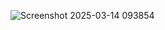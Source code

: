 ![Screenshot 2025-03-14 093854](https://github.com/user-attachments/assets/cc3419cd-425e-4cb2-8ee6-449ca5e7a4d0)

